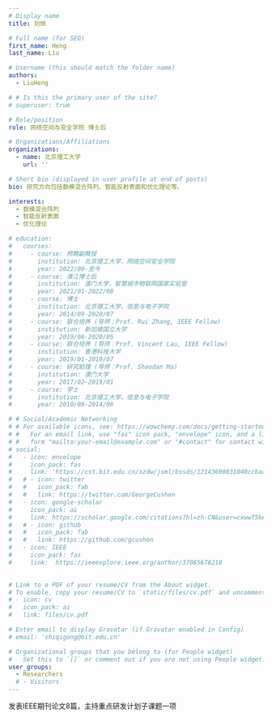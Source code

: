```yaml
---
# Display name
title: 刘恒

# Full name (for SEO)
first_name: Heng
last_name: Liu

# Username (this should match the folder name)
authors:
  - LiuHeng

# # Is this the primary user of the site?
# superuser: true

# Role/position
role: 网络空间与安全学院 博士后

# Organizations/Affiliations
organizations:
  - name: 北京理工大学
    url: ''

# Short bio (displayed in user profile at end of posts)
bio: 研究方向包括数模混合阵列、智能反射表面和优化理论等。

interests:
  - 数模混合阵列
  - 智能反射表面
  - 优化理论

# education:
#   courses:
#     - course: 预聘副教授
#       institution: 北京理工大学，网络空间安全学院
#       year: 2022/09-至今
#     - course: 濠江博士后
#       institution: 澳门大学，智慧城市物联网国家实验室
#       year: 2021/01-2022/08
#     - course: 博士
#       institution: 北京理工大学，信息与电子学院
#       year: 2014/09-2020/07
#     - course: 联合培养 (导师：Prof. Rui Zhang, IEEE Fellow)
#       institution: 新加坡国立大学
#       year: 2019/08-2020/05
#     - course: 联合培养 (导师：Prof. Vincent Lau, IEEE Fellow)
#       institution: 香港科技大学 
#       year: 2019/01-2019/07
#     - course: 研究助理 (导师：Prof. Shaodan Ma)
#       institution: 澳门大学 
#       year: 2017/02—2019/01
#     - course: 学士
#       institution: 北京理工大学，信息与电子学院
#       year: 2010/09-2014/06

# # Social/Academic Networking
# # For available icons, see: https://wowchemy.com/docs/getting-started/page-builder/#icons
# #   For an email link, use "fas" icon pack, "envelope" icon, and a link in the
# #   form "mailto:your-email@example.com" or "#contact" for contact widget.
# social:
#   - icon: envelope
#     icon_pack: fas
#     link: 'https://cst.bit.edu.cn/szdw/jsml/bssds/12143690031040ccbaad0a7c487d789f.htm'
#   # - icon: twitter
#   #   icon_pack: fab
#   #   link: https://twitter.com/GeorgeCushen
#   - icon: google-scholar
#     icon_pack: ai
#     link: https://scholar.google.com/citations?hl=zh-CN&user=cxwwT5kAAAAJ
#   # - icon: github
#   #   icon_pack: fab
#   #   link: https://github.com/gcushen
#   - icon: IEEE
#     icon_pack: fas
#     link:  https://ieeexplore.ieee.org/author/37085678218

 
# Link to a PDF of your resume/CV from the About widget.
# To enable, copy your resume/CV to `static/files/cv.pdf` and uncomment the lines below.
# - icon: cv
#   icon_pack: ai
#   link: files/cv.pdf

# Enter email to display Gravatar (if Gravatar enabled in Config)
# email: 'shiqigong@bit.edu.cn'

# Organizational groups that you belong to (for People widget)
#   Set this to `[]` or comment out if you are not using People widget.
user_groups:
  - Researchers
  # - Visitors
---
```


发表IEEE期刊论文8篇，主持重点研发计划子课题一项